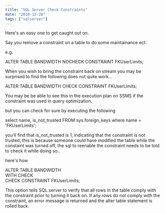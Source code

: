 ```yaml
---
title: "SQL Server Check Constraints"
date: "2010-12-20"
tags: ["sqlserver"]
---
```


Here's an easy one to get caught out on.

Say you remove a constraint on a table to do some maintainance ect.

e.g.

ALTER TABLE BANDWIDTH NOCHECK CONSTRAINT FKUserLimits;

When you wish to bring the constraint back on stream you may be surprised to find the following does not quite work...

ALTER TABLE BANDWIDTH CHECK CONSTRAINT FKUserLimits;

You may be be able to see this in the execution plan on SSMS if the constraint was used in query optimization.

but you can check for sure by executing the following

select name, is_not_trusted FROM sys.foreign_keys where name = 'FKUserLimits';

you'll find that is_not_trusted is 1, indicating that the constraint is not trusted, this is because someone could have modified the table while the constaint was turned off, the sql to reenable the constraint needs to be told to check it while doing so..

here's how

ALTER TABLE BANDWIDTH  
WITH CHECK  
CHECK CONSTRAINT FKUserLimits;

This option tells SQL server to verify that all rows in the table comply with the constraint prior to turning it back on. If any rows do not comply with the constraint, an error message is returned and the alter table statement is rolled back.
